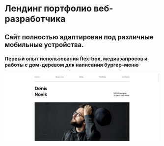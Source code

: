 # Лендинг портфолио веб-разработчика
## Сайт полностью адаптирован под различные мобильные устройства.
### Первый опыт использования flex-box, медиазапросов и работы с дом-деревом для написания бургер-меню
![скриншот](/examples/web_novik.png)
